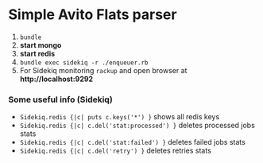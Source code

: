 # Simple Avito Flats parser

1. `bundle`
2. **start mongo**
3. **start redis**
4. `bundle exec sidekiq -r ./enqueuer.rb`
5. For Sidekiq monitoring `rackup` and open browser at **http://localhost:9292**

### Some useful info (Sidekiq)

* `Sidekiq.redis {|c| puts c.keys('*') }` shows all redis keys
* `Sidekiq.redis {|c| c.del('stat:processed') }` deletes processed jobs stats
* `Sidekiq.redis {|c| c.del('stat:failed') }` deletes failed jobs stats
* `Sidekiq.redis {|c| c.del('retry') }` deletes retries stats
